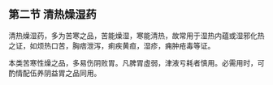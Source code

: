 ## 第二节  清热燥湿药

清热燥湿药，多为苦寒之品，苦能燥湿，寒能清热，故常用于湿热内蕴或湿邪化热之证，如烦热口苦，胸痞泄泻，痢疾黄疸，湿疹，痈肿疮毒等证。  

本类苦寒性燥之品，多易伤阴败胃。凡脾胃虛弱，津液亏耗者慎用。必需用时，可酌情配伍养阴益胃之品同用。
